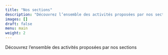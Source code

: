 ```yaml
---
title: "Nos sections"
description: "Découvrez l’ensemble des activités proposées par nos sections"
images: []
draft: false
menu: main
weight: 2
---
```


Découvrez l’ensemble des activités proposées par nos sections